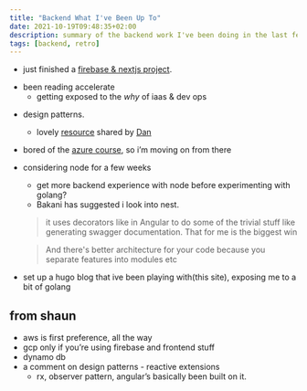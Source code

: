 ```yaml
---
title: "Backend What I've Been Up To"
date: 2021-10-19T09:48:35+02:00
description: summary of the backend work I've been doing in the last few weeks
tags: [backend, retro]
---
```


- just finished a [firebase & nextjs project](/dataecho-retro).
<!-- TODO: link to the retro here -->
- been reading accelerate 
    * getting exposed to the *why* of iaas & dev ops
* design patterns. 
    * lovely [resource](https://youtube.com/playlist?list=PLrhzvIcii6GNjpARdnO4ueTUAVR9eMBpc) shared by [Dan](https://github.com/Thunder-Chief)
* bored of the [azure course](https://docs.microsoft.com/en-us/learn/certifications/azure-fundamentals/), so i’m moving on from there
* considering node for a few weeks
    * get more backend experience with node before experimenting with golang?
    * Bakani has suggested i look into nest. 
    > it uses decorators like in Angular to do some of the trivial stuff like generating swagger documentation. That for me is the biggest win 

    > And there's better architecture for your code because you separate features into modules etc 


* set up a hugo blog that ive been playing with(this site), exposing me to a bit of golang 

## from shaun
* aws is first preference, all the way
* gcp only if you’re using firebase and frontend stuff
* dynamo db 
* a comment on design patterns - reactive extensions 
  * rx, observer pattern, angular’s basically been built on it. 
